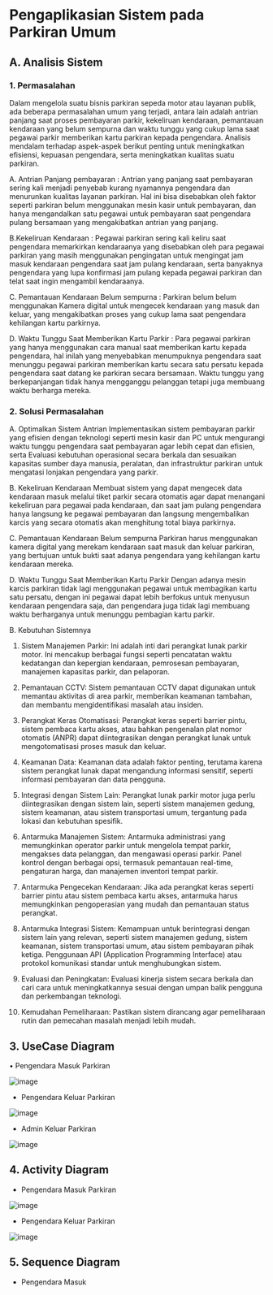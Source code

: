 # Pengaplikasian Sistem pada Parkiran Umum

## A.	Analisis Sistem

### 1. Permasalahan
 Dalam mengelola suatu bisnis parkiran sepeda motor atau layanan publik, ada beberapa permasalahan umum yang terjadi, antara lain adalah antrian panjang saat proses pembayaran parkir, kekeliruan kendaraan, pemantauan kendaraan yang belum sempurna dan waktu tunggu yang cukup lama saat pegawai parkir memberikan kartu parkiran kepada pengendara. Analisis mendalam terhadap aspek-aspek berikut penting untuk meningkatkan efisiensi, kepuasan pengendara, serta meningkatkan kualitas suatu parkiran.

A. Antrian Panjang pembayaran : Antrian yang panjang saat pembayaran sering kali menjadi penyebab kurang nyamannya  pengendara dan menurunkan kualitas layanan parkiran. Hal ini bisa disebabkan oleh faktor seperti parkiran belum menggunakan mesin kasir untuk pembayaran, dan hanya mengandalkan satu pegawai untuk pembayaran saat pengendara pulang bersamaan yang mengakibatkan antrian yang panjang.

B.Kekeliruan Kendaraan : Pegawai parkiran sering kali keliru saat pengendara memarkirkan kendaraanya yang disebabkan oleh para pegawai parkiran yang masih menggunakan pengingatan untuk mengingat jam masuk kendaraan pengendara saat jam pulang kendaraan, serta banyaknya pengendara yang lupa konfirmasi jam pulang kepada pegawai parkiran dan telat saat ingin mengambil kendaraanya.

C. Pemantauan Kendaraan Belum sempurna : Parkiran belum belum menggunakan Kamera digital untuk mengecek kendaraan yang masuk dan keluar, yang mengakibatkan proses yang cukup lama saat pengendara kehilangan kartu parkirnya.

D. Waktu Tunggu Saat Memberikan Kartu Parkir : Para pegawai parkiran yang hanya menggunakan cara manual saat memberikan kartu kepada pengendara, hal inilah yang menyebabkan menumpuknya pengendara saat menunggu pegawai parkiran memberikan kartu secara satu persatu kepada pengendara saat datang ke parkiran secara bersamaan. Waktu tunggu yang berkepanjangan tidak hanya mengganggu pelanggan tetapi juga membuang waktu berharga mereka.

### 2.	Solusi Permasalahan
A.	Optimalkan Sistem Antrian
      Implementasikan sistem pembayaran parkir yang efisien dengan teknologi seperti mesin kasir dan PC untuk mengurangi waktu tunggu pengendara saat pembayaran agar lebih cepat dan efisien, serta Evaluasi kebutuhan operasional secara berkala dan sesuaikan kapasitas sumber daya manusia, peralatan, dan infrastruktur parkiran untuk mengatasi lonjakan pengendara yang parkir.

B.	Kekeliruan Kendaraan 
Membuat sistem yang dapat mengecek data kendaraan masuk melalui tiket parkir secara otomatis agar dapat menangani kekeliruan para pegawai pada kendaraan, dan saat jam pulang pengendara hanya langsung ke pegawai pembayaran dan langsung mengembalikan karcis yang secara otomatis akan menghitung total biaya parkirnya.

C.	Pemantauan Kendaraan Belum sempurna
Parkiran harus menggunakan kamera digital yang merekam kendaraan saat masuk dan keluar parkiran, yang bertujuan untuk bukti saat adanya pengendara yang kehilangan kartu kendaraan mereka. 

D.	Waktu Tunggu Saat Memberikan Kartu Parkir
Dengan adanya mesin karcis parkiran tidak lagi menggunakan pegawai untuk membagikan kartu satu persatu, dengan ini pegawai dapat lebih berfokus untuk menyusun kendaraan pengendara saja, dan pengendara juga tidak lagi membuang waktu berharganya untuk menunggu pembagian kartu parkir.

B.	Kebutuhan Sistemnya
 1. Sistem Manajemen Parkir: Ini adalah inti dari perangkat lunak parkir motor. Ini mencakup berbagai fungsi seperti pencatatan waktu kedatangan dan kepergian kendaraan, pemrosesan pembayaran, manajemen kapasitas parkir, dan pelaporan.
2. Pemantauan CCTV: Sistem pemantauan CCTV dapat digunakan untuk memantau aktivitas di area parkir, memberikan keamanan tambahan, dan membantu mengidentifikasi masalah atau insiden.

3. Perangkat Keras Otomatisasi: Perangkat keras seperti barrier pintu, sistem  pembaca kartu akses, atau bahkan pengenalan plat nomor otomatis (ANPR) dapat diintegrasikan dengan perangkat lunak untuk mengotomatisasi proses masuk dan keluar.
4.  Keamanan Data: Keamanan data adalah faktor penting, terutama karena sistem   perangkat lunak dapat mengandung informasi sensitif, seperti informasi pembayaran dan data pengguna.
5. Integrasi dengan Sistem Lain: Perangkat lunak parkir motor juga perlu diintegrasikan dengan sistem lain, seperti sistem manajemen gedung, sistem keamanan, atau sistem transportasi umum, tergantung pada lokasi dan kebutuhan spesifik.
6. Antarmuka Manajemen Sistem: Antarmuka administrasi yang memungkinkan operator parkir untuk mengelola tempat parkir, mengakses data pelanggan, dan mengawasi operasi parkir. Panel kontrol dengan berbagai opsi, termasuk pemantauan real-time, pengaturan harga, dan manajemen inventori tempat parkir.
7. Antarmuka Pengecekan Kendaraan: Jika ada perangkat keras seperti barrier pintu atau sistem pembaca kartu akses, antarmuka harus memungkinkan pengoperasian yang mudah dan pemantauan status perangkat.
8. Antarmuka Integrasi Sistem: Kemampuan untuk berintegrasi dengan sistem lain yang relevan, seperti sistem manajemen gedung, sistem keamanan, sistem transportasi umum, atau sistem pembayaran pihak ketiga. Penggunaan API (Application Programming Interface) atau protokol komunikasi standar untuk menghubungkan sistem.
9. Evaluasi dan Peningkatan: Evaluasi kinerja sistem secara berkala dan cari cara untuk meningkatkannya sesuai dengan umpan balik pengguna dan perkembangan teknologi.
10. Kemudahan Pemeliharaan: Pastikan sistem dirancang agar pemeliharaan rutin dan pemecahan masalah menjadi lebih mudah.


## 3.	UseCase Diagram

•	Pengendara Masuk Parkiran 

![image](https://github.com/adityaputrawijaya/Pengaplikasian_Sistem_pada_Parkiran/assets/115687055/e5daecfe-a56d-4d6a-a654-ef3d7bb9b085)



- Pengendara Keluar Parkiran
  
![image](https://github.com/adityaputrawijaya/Pengaplikasian_Sistem_pada_Parkiran/assets/115687055/d4650383-0f96-40f8-8b9d-ecc39aee3206)



- Admin Keluar Parkiran
  
![image](https://github.com/adityaputrawijaya/Pengaplikasian_Sistem_pada_Parkiran/assets/115687055/e6292d23-5775-458c-9894-e56469c0b82a)


## 4.	Activity Diagram

- Pengendara Masuk Parkiran

![image](https://github.com/adityaputrawijaya/Pengaplikasian_Sistem_pada_Parkiran/assets/115687055/5aea338a-0927-44b2-b5e2-36bbefcf0123)


- Pengendara Keluar Parkiran

![image](https://github.com/adityaputrawijaya/Pengaplikasian_Sistem_pada_Parkiran/assets/115687055/e413c566-6a74-4578-b82a-374367649d3e)


## 5. Sequence Diagram

- Pengendara Masuk




